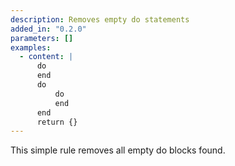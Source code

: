 ```yaml
---
description: Removes empty do statements
added_in: "0.2.0"
parameters: []
examples:
  - content: |
      do
      end
      do
          do
          end
      end
      return {}
---
```


This simple rule removes all empty do blocks found.

